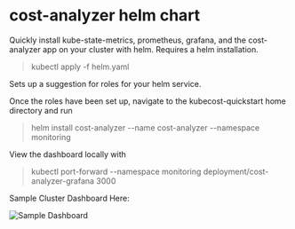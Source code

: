 # cost-analyzer helm chart
Quickly install kube-state-metrics, prometheus, grafana, and the cost-analyzer app on your cluster with helm. Requires a helm installation.

> kubectl apply -f helm.yaml 

Sets up a suggestion for roles for your helm service.

Once the roles have been set up, navigate to the kubecost-quickstart home directory and run

> helm install cost-analyzer --name cost-analyzer --namespace monitoring

View the dashboard locally with

> kubectl port-forward --namespace monitoring  deployment/cost-analyzer-grafana 3000

Sample Cluster Dashboard Here:

![Sample Dashboard](https://cdn-images-1.medium.com/max/800/1*rQI3-gKtgKwHSs7JgIdorw.png) 




